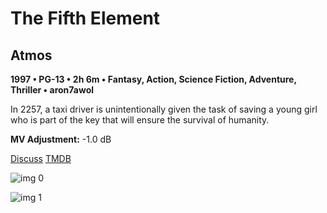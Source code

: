 # The Fifth Element

## Atmos

**1997 • PG-13 • 2h 6m • Fantasy, Action, Science Fiction, Adventure, Thriller • aron7awol**

In 2257, a taxi driver is unintentionally given the task of saving a young girl who is part of the key that will ensure the survival of humanity.

**MV Adjustment:** -1.0 dB

[Discuss](https://www.avsforum.com/goto/post?id=56921780)  [TMDB](18)

![img 0](https://i.imgur.com/09qlPYK.jpg)

![img 1](https://i.imgur.com/tC5FwLX.png)

